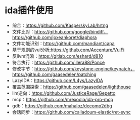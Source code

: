 # ida插件使用

* 综合：https://github.com/KasperskyLab/hrtng
* 文件比对：https://github.com/google/bindiff，https://github.com/joxeankoret/diaphora
* 文件功能识别：https://github.com/mandiant/capa
* 基于规则的vul分析;https://github.com/Accenture/VulFi
* 反llvm混淆：https://gitlab.com/eshard/d810
* 符合执行：https://github.com/illera88/Ponce
* 修改字节：https://github.com/keystone-engine/keypatch，https://github.com/gaasedelen/patching
* LazyIDA：https://github.com/L4ys/LazyIDA
* 覆盖范围探索：https://github.com/gaasedelen/lighthouse
* llm逆向：https://github.com/JusticeRage/Gepetto
* mcp：https://github.com/mrexodia/ida-pro-mcp
* gdb：https://github.com/mahaloz/decomp2dbg
* 会话同步：https://github.com/calladoum-elastic/ret-sync